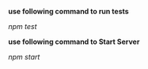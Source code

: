 **use following command to run tests**

_npm test_

**use following command to Start Server**

_npm start_
